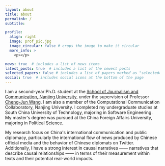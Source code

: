 ```yaml
---
layout: about
title: about
permalink: /
subtitle:

profile:
  align: right
  image: prof_pic.jpg
  image_circular: false # crops the image to make it circular
  more_info: >
    <p></p>

news: true  # includes a list of news items
latest_posts: true  # includes a list of the newest posts
selected_papers: false # includes a list of papers marked as "selected={true}"
social: true  # includes social icons at the bottom of the page
---
```


I am a second-year Ph.D. student at the [School of Journalism and Communication, Nanjing University](https://jc.nju.edu.cn/main.htm), under the supervision of Professor [Cheng-Jun Wang](https://chengjunwang.com/). I am also a member of the Computational Communication Collaboratory, Nanjing University. I completed my undergraduate studies at South China University of Technology, majoring in Software Engineering. My master's degree was pursued at the China Foreign Affairs University, majoring in Political Science.

My research focus on China's international communication and public diplomacy, particularly the international flow of news produced by Chinese official media and the behavior of Chinese diplomats on Twitter. Additionally, I have a strong interest in causal narratives —— narratives that describe causal relationships —— in terms of their measurement within texts and their potential real-world impacts.